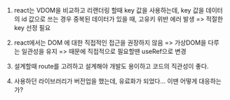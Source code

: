 1. react는 VDOM을 비교하고 리랜더링 할때 key 값을 사용하는데, key 값을 데이터의 id 값으로 쓰는 경우 중복된 데이터가 있을 때, 고유키 위반 에러 발생 => 적절한 key 선정 필요

2. react에서는 DOM 에 대한 직접적인 접근을 권장하지 않음 => 가상DOM을 다루는 일관성을 유지 => 때문에 직접적으로 필요할땐 useRef으로 변경

3. 설계할때 route를 고려하고 설계해야 개발도 용이하고 코드의 직관성이 좋다.

4. 사용하던 라이브러리가 버전업을 했는데, 유료화가 되었다... 이땐 어떻게 대응하는가?